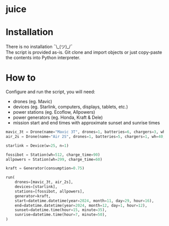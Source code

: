 # juice

# Installation

There is no installation ¯\\_(ツ)\_/¯  
The script is provided as-is. Git clone and import objects or just copy-paste the contents into Python interpreter.

# How to

Configure and run the script, you will need:
* drones (eg. Mavic)
* devices (eg. Starlink, computers, displays, tablets, etc.)
* power stations (eg. Ecoflow, Allpowers)
* power generators (eg. Honda, Kraft & Dele)
* mission start and end times with approximate sunset and sunrise times


```python
mavic_3t = Drone(name="Mavic 3T", drones=1, batteries=6, chargers=3, wh=77, flight_time=30, charge_time=70, night=True)
air_2s = Drone(name="Air 2S", drones=1, batteries=5, chargers=1, wh=40, flight_time=20, charge_time=100, night=False)

starlink = Device(w=25, n=1)

fossibot = Station(wh=512, charge_time=90)
allpowers = Station(wh=299, charge_time=60)

kraft = Generator(consumption=0.75)

run(
    drones=[mavic_3t, air_2s],
    devices=[starlink],
    stations=[fossibot, allpowers],
    generator=kraft,
    start=datetime.datetime(year=2024, month=11, day=29, hour=16),
    end=datetime.datetime(year=2024, month=12, day=1, hour=12),
    sunset=datetime.time(hour=15, minute=35),
    sunrise=datetime.time(hour=7, minute=50),
)
```
